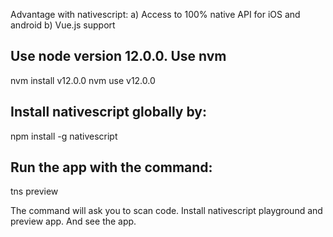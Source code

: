 Advantage with nativescript:
a) Access to 100% native API for iOS and android
b) Vue.js support

Use node version 12.0.0. Use nvm
--------------------------------
nvm install v12.0.0
nvm use v12.0.0

Install nativescript globally by:
---------------------------------
npm install -g nativescript


Run the app with the command:
----------------------------
tns preview


The command will ask you to scan code.
Install nativescript playground and preview app. And see the app. 


